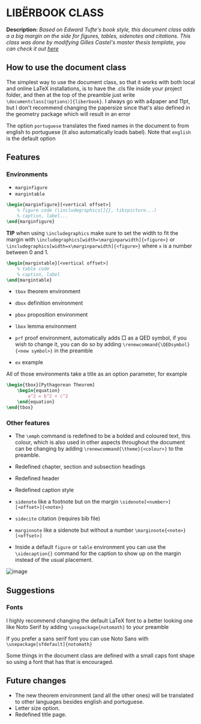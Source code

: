 # **LIBËRBOOK CLASS**

**Description:** *Based on Edward Tufte's book style, this document class adds a a big margin on the side for figures, tables, sidenotes and citations. This class was done by modifying Gilles Castel's master thesis template, you can check it out [here](https://github.com/gillescastel/masterthesis)*

## **How to use the document class**
The simplest way to use the document class, so that it works with both local and online LaTeX installations, is to have the .cls file inside your project folder, and then at the top of the preamble just write `\documentclass[〈options〉]{liberbook}`. I always go with a4paper and 11pt, but I don't recommend changing the papersize since that's also defined in the geometry package which will result in an error

The option ``portuguese`` translates the fixed names in the document to from english to portuguese (it also automatically loads babel). Note that ``english`` is the default option

## **Features**
### **Environments**

* ``marginfigure``
* ``margintable``

```tex
\begin{marginfigure}[<vertical offset>]
    % figure code (\includegraphics[]{}, tikzpicture...)
    % caption, label...
\end{marginfigure}
```

**TIP** when using ``\includegraphics`` make sure to set the width to fit the margin with ``\includegraphics[width=\marginparwidth]{<figure>}`` or  ``\includegraphics[width=x\marginparwidth]{<figure>}`` where ``x`` is a number between 0 and 1.

```tex
\begin{margintable}[<vertical offset>]
    % table code
    % caption, label
\end{margintable}
```


* ``tbox`` theorem environment
* ``dbox`` definition environment
* ``pbox`` proposition environment
* ``lbox`` lemma environment

* ``prf`` proof environment, automatically adds $\Box$ as a QED symbol, if you wish to change it, you can do so by adding ``\renewcommand{\QEDsymbol}{<new symbol>}`` in the preamble

* ``ex`` example

All of those environments take a title as an option parameter, for example
```tex
\begin{tbox}[Pythagorean Theorem]
    \begin{equation}
        a^2 = b^2 + c^2
    \end{equation}
\end{tbox}
```

### **Other features**

* The ``\emph`` command is redefined to be a bolded and coloured text, this colour, which is also used in other aspects throughout the document can be changing by adding ``\renewcommand{\theme}{<colour>}`` to the preamble.

* Redefined chapter, section and subsection headings

* Redefined header

* Redefined caption style

* ``sidenote`` like a footnote but on the margin ``\sidenote[<number>][<offset>]{<note>}``

* ``sidecite`` citation (requires bib file)

* ``marginnote`` like a sidenote but without a number ``\marginnote{<note>}[<offset>]``

* Inside a default ``figure`` or ``table`` environment you can use the ``\sidecaption{}`` command for the caption to show up on the margin instead of the usual placement. 

![image](https://ibb.co/B2Np8hz)

## **Suggestions**
### **Fonts**
I highly recommend changing the default LaTeX font to a better looking one like Noto Serif by adding 
``\usepackage{notomath}``
to your preamble

If you prefer a sans serif font you can use Noto Sans with ``\usepackage[sfdefault]{notomath}``

Some things in the document class are defined with a small caps font shape so using a font that has that is encouraged.

## **Future changes**
* The new theorem environment (and all the other ones) will be translated to other languages besides english and portuguese.
* Letter size option.
* Redefined title page.


